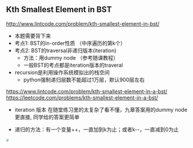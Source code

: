 ## Kth Smallest Element in BST
http://www.lintcode.com/problem/kth-smallest-element-in-bst/

- 本题需要背下来
- 考点1: BST的in-order性质 （中序遍历的第k个）
- 考点2: BST的traversal非递归版本(iteration)
    - 方法：用dummy node （参考随课教程）
    - 一般BST的考点都是iteration版本的traveral
- recursion是利用操作系统模拟出的栈空间
    - python强制递归层数不能超过1万层，默认900层左右
    
https://www.lintcode.com/problem/kth-smallest-element-in-a-bst/
https://leetcode.com/problems/kth-smallest-element-in-a-bst/

- iteration 版本 在随堂练习里的太复杂了看不懂，九章答案用的dummy node更直接, 同学给的答案更简单


- 递归的方法：有一个变量++，一直加到k为止；或者k--，一直减到0为止


```py
#

```




